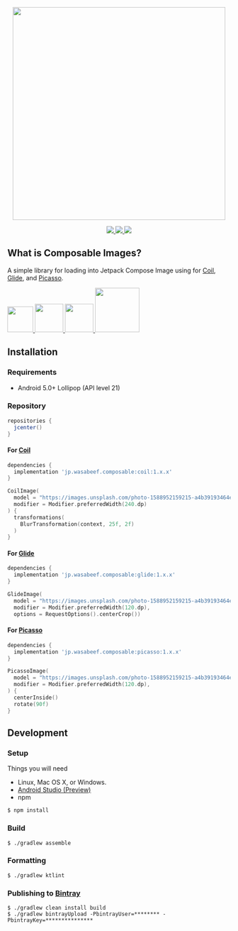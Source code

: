 <p align="center">

  <a href="https://developer.android.com/jetpack/compose">
    <img src="https://github.com/wasabeef/transformers/raw/main/art/jetpack-compose.svg" width="480px"/>
  </a>
</p>
<p align="center">
  <a href="https://www.apache.org/licenses/LICENSE-2.0">
    <img src="https://img.shields.io/badge/license-Apache%202-blue.svg" />
  </a>
  <a href="https://bintray.com/wasabeef/maven/composable-images/_latestVersion">
    <img src="https://api.bintray.com/packages/wasabeef/maven/composable-images/images/download.svg" />
  </a>
  <a href="https://github.com/wasabeef/composable-images/actions">
    <img src="https://github.com/wasabeef/composable-images/workflows/Android%20CI/badge.svg" />
  </a>
</p>

## What is Composable Images?

A simple library for loading into Jetpack Compose Image using for [Coil], [Glide], and [Picasso].

<a href="https://github.com/coil-kt/coil">
  <img src="https://github.com/wasabeef/transformers/raw/main/art/coil.png" width="58px"/>
</a>
<a href="https://github.com/bumptech/glide">
  <img src="https://github.com/wasabeef/transformers/raw/main/art/glide.png" width="64px"/>
</a>
<a href="https://github.com/square/picasso">
  <img src="https://github.com/wasabeef/transformers/raw/main/art/picasso.jpg" width="64px"/>
</a>
<a href="https://developer.android.com/jetpack/compose">
  <img src="https://github.com/wasabeef/transformers/raw/main/art/jetpack-compose.svg" width="100px"/>
</a>


## Installation

### Requirements
- Android 5.0+ Lollipop (API level 21)

### Repository
```gradle
repositories {
  jcenter()
}
```

#### For [Coil] <a href="https://github.com/bumptech/glide"><img src="https://github.com/wasabeef/transformers/raw/main/art/coil.png" width="12px"/></a>
```gradle
dependencies {
  implementation 'jp.wasabeef.composable:coil:1.x.x'
}
```
```kotlin
CoilImage(
  model = "https://images.unsplash.com/photo-1588952159215-a4b39193464e",
  modifier = Modifier.preferredWidth(240.dp)
) {
  transformations(
    BlurTransformation(context, 25f, 2f)
  )
}
```

#### For [Glide] <a href="https://github.com/coil-kt/coil"><img src="https://github.com/wasabeef/transformers/raw/main/art/glide.png" width="12px"/></a>
```gradle
dependencies {
  implementation 'jp.wasabeef.composable:glide:1.x.x'
}
```
```kotlin
GlideImage(
  model = "https://images.unsplash.com/photo-1588952159215-a4b39193464e",
  modifier = Modifier.preferredWidth(120.dp),
  options = RequestOptions().centerCrop())
```

#### For [Picasso] <a href="https://github.com/square/picasso"><img src="https://github.com/wasabeef/transformers/raw/main/art/picasso.jpg" width="12px"/></a>
```gradle
dependencies {
  implementation 'jp.wasabeef.composable:picasso:1.x.x'
}
```
```kotlin
PicassoImage(
  model = "https://images.unsplash.com/photo-1588952159215-a4b39193464e",
  modifier = Modifier.preferredWidth(120.dp),
) {
  centerInside()
  rotate(90f)
}
```

## Development

### Setup 

Things you will need

- Linux, Mac OS X, or Windows.
- [Android Studio (Preview)](https://developer.android.com/studio/preview)
- npm

```
$ npm install
```

### Build

```
$ ./gradlew assemble
```

### Formatting

```
$ ./gradlew ktlint
```

### Publishing to [Bintray](https://bintray.com/bintray/jcenter)

```
$ ./gradlew clean install build
$ ./gradlew bintrayUpload -PbintrayUser=******** -PbintrayKey=***************
```



[Coil]: https://github.com/coil-kt/coil
[Glide]: https://github.com/bumptech/glide
[Picasso]: https://github.com/square/picasso
[Fresco]: https://github.com/facebook/fresco

